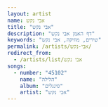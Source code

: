 ```yaml
---
layout: artist
name: אבי נקש
title: "אבי נקש"
description: "דף האמן אבי נקש"
keywords: "שירים, מוזיקה, אבי נקש"
permalink: /artists/אבי-נקש/
redirect_from:
  - /artists/list/אבי נקש
songs:
  - number: "45102"
    name: "הלילה"
    album: "סינגלים"
    artist: "אבי נקש"
---
```

